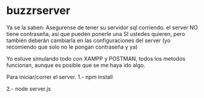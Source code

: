 # buzzrserver


Ya se la saben:
Asegurense de tener su servidor sql corriendo. el server NO tiene contraseña, así que pueden 
ponerle una SI ustedes quieren, pero también deberán cambiarla en las configuraciones del server (yo recomiendo que solo no le pongan contraseña y ya) 

Yo estuve simulando todo con XAMPP y POSTMAN, todos los metodos funcionan, aunque es posible que se me haya ido algo.



Para iniciar/correr el server. 
1.- npm install

2.- node server.js
